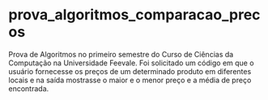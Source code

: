 # prova_algoritmos_comparacao_precos
Prova de Algoritmos no primeiro semestre do Curso de Ciências da Computação na Universidade Feevale. Foi solicitado um código em que o usuário fornecesse os preços de um determinado produto em diferentes locais e na saída mostrasse o maior e o menor preço e a média de preço encontrada.

